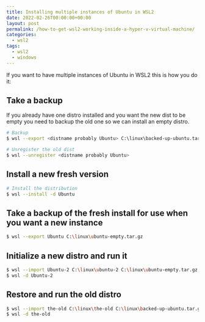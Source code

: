 ```yaml
---
title: Installing multiple instances of Ubuntu in WSL2
date: 2022-02-26T00:00:00+00:00
layout: post
permalink: /how-to-get-wsl2-working-inside-a-hyper-v-virtual-machine/
categories:
  - wsl2
tags:
  - wsl2
  - windows
---
```


If you want to have multiple instances of Ubuntu in WSL2 this is how you do it:

## Take a backup
If you already have one distro installed and you want the new dist to be empty you need to backup the old one so we can install an empty distro.

```sh
# Backup 
$ wsl --export <distname probably Ubuntu> C:\linux\backed-up-ubuntu.tar.gz

# Unregister the old dist
$ wsl --unregister <distname probably Ubuntu>
```

## Install a new fresh version
```sh
# Install the distribution
$ wsl --install -d Ubuntu
```

## Take a backup of the fresh install for use when you want a new instance
```sh
$ wsl --export Ubuntu C:\linux\ubuntu-empty.tar.gz
```

## Initialize a new distro and run it
```sh
$ wsl --import Ubuntu-2 C:\linux\ubuntu-2 C:\linux\ubuntu-empty.tar.gz
$ wsl -d Ubuntu-2
```

## Restore and run the old distro
```sh
$ wsl --import the-old C:\linux\the-old C:\linux\backed-up-ubuntu.tar.gz
$ wsl -d the-old
```
